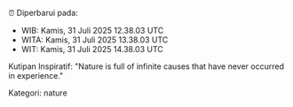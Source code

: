 ⏰ Diperbarui pada:
- WIB: Kamis, 31 Juli 2025 12.38.03 UTC
- WITA: Kamis, 31 Juli 2025 13.38.03 UTC
- WIT: Kamis, 31 Juli 2025 14.38.03 UTC

Kutipan Inspiratif:
"Nature is full of infinite causes that have never occurred in experience."


Kategori: nature

